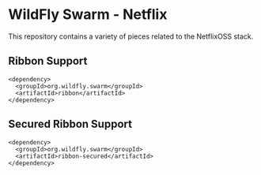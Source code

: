 # WildFly Swarm - Netflix

This repository contains a variety of pieces related to the NetflixOSS
stack.

## Ribbon Support

    <dependency>
      <groupId>org.wildfly.swarm</groupId>
      <artifactId>ribbon</artifactId>
    </dependency>

## Secured Ribbon Support

    <dependency>
      <groupId>org.wildfly.swarm</groupId>
      <artifactId>ribbon-secured</artifactId>
    </dependency>
